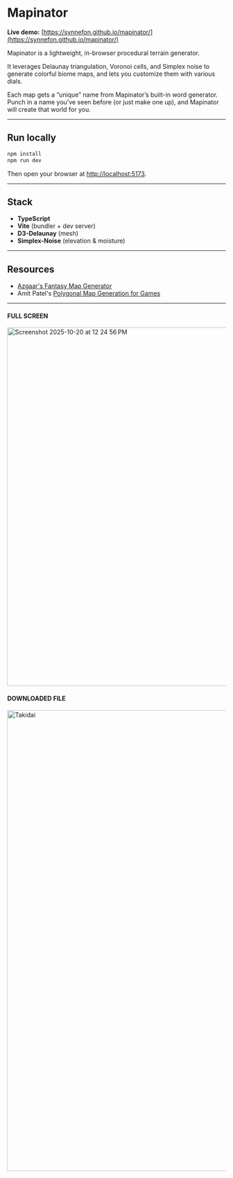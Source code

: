 # Mapinator  
**Live demo:** [https://synnefon.github.io/mapinator/](https://synnefon.github.io/mapinator/)

Mapinator is a lightweight, in-browser procedural terrain generator.

It leverages Delaunay triangulation, Voronoi cells, and Simplex noise to generate colorful biome maps, and lets you customize them with various dials.

Each map gets a “unique” name from Mapinator’s built-in word generator. Punch in a name you’ve seen before (or just make one up), and Mapinator will create that world for you.

---

## Run locally

```bash
npm install
npm run dev
```

Then open your browser at [http://localhost:5173](http://localhost:5173).

---

## Stack

- **TypeScript**  
- **Vite** (bundler + dev server)  
- **D3-Delaunay** (mesh)  
- **Simplex-Noise** (elevation & moisture)  

---

## Resources

- [Azgaar's Fantasy Map Generator](https://github.com/Azgaar/Fantasy-Map-Generator?tab=readme-ov-file)
- Amit Patel's [Polygonal Map Generation for Games](http://www-cs-students.stanford.edu/~amitp/game-programming/polygon-map-generation/)

---

#### FULL SCREEN
<img width="1512" height="825" alt="Screenshot 2025-10-20 at 12 24 56 PM" src="https://github.com/user-attachments/assets/225172f3-18bd-4832-a45c-096b4f5ff3e0" />

#### DOWNLOADED FILE
<img width="1000" height="1060" alt="Takidai" src="https://github.com/user-attachments/assets/a992cef5-4d07-4bb2-99d9-08133875fc0a" />





